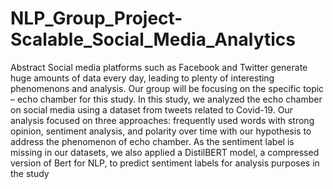 # NLP_Group_Project-Scalable_Social_Media_Analytics

Abstract
Social media platforms such as Facebook and Twitter
generate huge amounts of data every day, leading to plenty
of interesting phenomenons and analysis. Our group will be
focusing on the specific topic – echo chamber for this study.
In this study, we analyzed the echo chamber on social
media using a dataset from tweets related to Covid-19. Our
analysis focused on three approaches: frequently used
words with strong opinion, sentiment analysis, and polarity
over time with our hypothesis to address the phenomenon
of echo chamber. As the sentiment label is missing in our
datasets, we also applied a DistilBERT model, a
compressed version of Bert for NLP, to predict sentiment
labels for analysis purposes in the study
